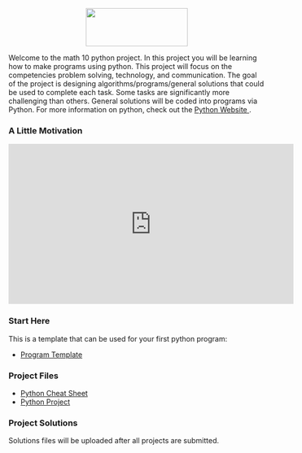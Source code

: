 <p align="center"> 
  <img  width="200" height="75" src="https://mrfanning.github.io/MrFanning.github.io-PythonProject/PythonL.png">  
</p>


Welcome to the math 10 python project. In this project you will be learning how to make programs using python. This project will focus on the competencies problem solving, technology, and communication. The goal of the project is designing algorithms/programs/general solutions that could be used to complete each task. Some tasks are significantly more challenging than others. General solutions will be coded into programs via Python. For more information on python, check out the <a href="https://www.python.org"> Python Website </a>. 

### A Little Motivation

<p align="center"> 
  <iframe width="560" height="315" src="https://www.youtube.com/embed/xfBWk4nw440" frameborder="0" allow="accelerometer; autoplay; encrypted-media; gyroscope; picture-in-picture" allowfullscreen></iframe> 
</p>


### Start Here 
This is a template that can be used for your first python program: 
* <a href="https://mrfanning.github.io/MrFanning.github.io-PythonProject/Template.py"> Program Template </a> 

### Project Files
* <a href="https://mrfanning.github.io/MrFanning.github.io-PythonProject/CheatSheet.pdf"> Python Cheat Sheet </a> 
* <a href="https://mrfanning.github.io/MrFanning.github.io-PythonProject/ProjectStudents.pdf"> Python Project </a> 

### Project Solutions
Solutions files will be uploaded after all projects are submitted. 




